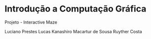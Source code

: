 Introdução a Computação Gráfica
===============================

Projeto - Interactive Maze

Luciano Prestes
Lucas Kanashiro
Macartur de Sousa
Ruyther Costa